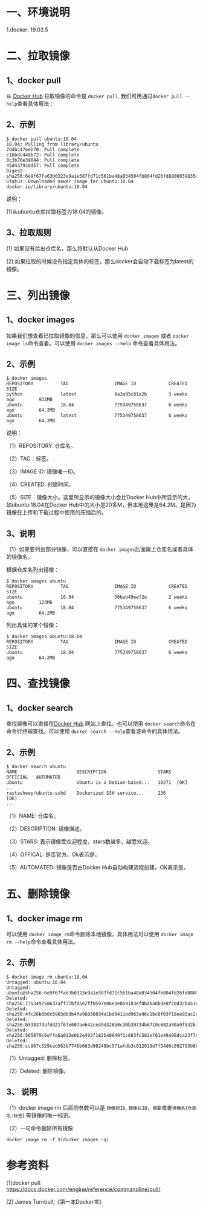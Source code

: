 # 一、环境说明

1.docker:  19.03.5

# 二、拉取镜像

## 1、docker pull

从 [Docker Hub](https://hub.docker.com/) 拉取镜像的命令是 `docker pull`, 我们可用通过`docker pull --help`查看具体用法：

## 2、示例

```
$ docker pull ubuntu:18.04
18.04: Pulling from library/ubuntu
7ddbc47eeb70: Pull complete 
c1bbdc448b72: Pull complete 
8c3b70e39044: Pull complete 
45d437916d57: Pull complete 
Digest: sha256:6e9f67fa63b0323e9a1e587fd71c561ba48a034504fb804fd26fd8800039835d
Status: Downloaded newer image for ubuntu:18.04
docker.io/library/ubuntu:18.04
```

说明：

(1)从ubuntu仓库拉取标签为18.04的镜像。

## 3、拉取规则

(1) 如果没有给出仓库名，那么将默认从Docker Hub

(2) 如果拉取的时候没有指定具体的标签，那么docker会自动下载标签为latest的镜像。

# 三、列出镜像

## 1、docker images

如果我们想查看已拉取镜像的信息，那么可以使用 `docker images` 或者 `docker image ls`命令查看。可以使用 `docker images --help` 命令查看具体用法。

## 2、示例

```
$ docker images
REPOSITORY          TAG                 IMAGE ID            CREATED             SIZE
python              latest              0a3a95c81a2b        3 weeks ago         932MB
ubuntu              18.04               775349758637        6 weeks ago         64.2MB
ubuntu              latest              775349758637        6 weeks ago         64.2MB
```

说明：

（1）REPOSITORY: 仓库名。

（2）TAG：标签。

（3）IMAGE ID: 镜像唯一ID。

（4）CREATED: 创建时间。

（5）SIZE：镜像大小。这里所显示的镜像大小会比Docker Hub中所显示的大，如ubuntu:18.04在Docker Hub中的大小是20多M，但本地这里是64.2M。是因为镜像在上传和下载过程中使用的压缩后的。

## 3、说明

（1）如果要列出部分镜像，可以直接在 `docker images`后面跟上仓库名或者具体的镜像名。

根据仓库名列出镜像：

``` 
$ docker images ubuntu
REPOSITORY          TAG                 IMAGE ID            CREATED             SIZE
ubuntu              16.04               56bab49eef2e        2 weeks ago         123MB
ubuntu              18.04               775349758637        6 weeks ago         64.2MB
```

列出具体的某个镜像：

``` 
$ docker images ubuntu:18.04
REPOSITORY          TAG                 IMAGE ID            CREATED             SIZE
ubuntu              18.04               775349758637        6 weeks ago         64.2MB

```

# 四、查找镜像

##  1、docker search

查找镜像可以直接在[Docker Hub](https://hub.docker.com/) 网站上查找。也可以使用 `docker search`命令在命令行终端查找。可以使用 `docker search --help`查看该命令的具体用法。

## 2、示例

```
$ docker search ubuntu
NAME                      DESCRIPTION                   STARS  OFFICIAL   AUTOMATED
ubuntu                    Ubuntu is a Debian-based...   10271  [OK]  
...
rastasheep/ubuntu-sshd    Dockerized SSH service...     236               [OK]
...
```

（1）NAME: 仓库名。

（2）DESCRIPTION: 镜像描述。

（3）STARS: 表示镜像受欢迎程度，stars数越多，越受欢迎。

（4）OFFICAL: 是否官方。Ok表示是。

（5）AUTOMATED: 镜像是否由Docker Hub自动构建流程创建。OK表示是。

# 五、删除镜像

## 1、docker image rm

可以使用 `docker image rm`命令删除本地镜像，具体用法可以使用 `docker image rm --help`命令查看具体用法。

##  2、示例

```
$ docker image rm ubuntu:18.04
Untagged: ubuntu:18.04
Untagged: ubuntu@sha256:6e9f67fa63b0323e9a1e587fd71c561ba48a034504fb804fd26fd8800039835d
Deleted: sha256:775349758637aff77bf85e2ff0597e86e3e859183ef0baba8b3e8fc8d3cba51c
Deleted: sha256:4fc26b0b0c6903db3b4fe96856034a1bd9411ed963a96c1bc8f03f18ee92ac2a
Deleted: sha256:b53837dafdd21f67e607ae642ce49d326b0c30b39734b6710c682a50a9f932bf
Deleted: sha256:565879c6effe6a013e0b2e492f182b40049f1c083fc582ef61e49a98dca23f7e
Deleted: sha256:cc967c529ced563b7746b663d98248bc571afdb3c012019d7f54d6c092793b8b
```

（1）Untagged: 删除标签。

（2）Deleted: 删除镜像。

## 3、 说明

（1）docker image rm 后面的参数可以是 `镜像短ID`, `镜像长ID`，`摘要`或者`镜像名`(`仓库名:标签`) 等镜像的唯一标识。

（2）一句命令删除所有镜像

```
docker image rm -f $(docker images -q)
```



# 参考资料

[1]docker pull: https://docs.docker.com/engine/reference/commandline/pull/

[2] James Turnbull,《第一本Docker书》